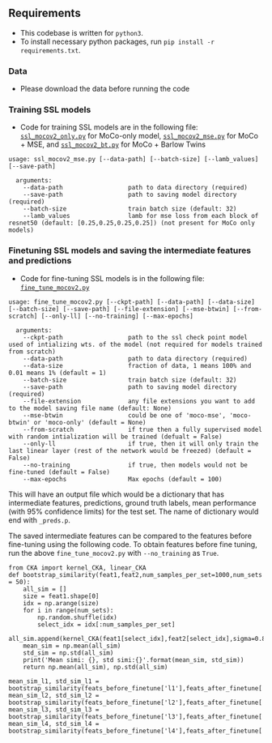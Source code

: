 ## Requirements
- This codebase is written for `python3`.
- To install necessary python packages, run `pip install -r requirements.txt`.

### Data
- Please download the data before running the code

### Training SSL models
- Code for training SSL models are in the following file: [`ssl_mocov2_only.py`](./ssl_mocov2_only.py) for MoCo-only model, [`ssl_mocov2_mse.py`](./ssl_mocov2_mse.py) for MoCo + MSE, and [`ssl_mocov2_bt.py`](./ssl_mocov2_bt.py) for MoCo + Barlow Twins
```
usage: ssl_mocov2_mse.py [--data-path] [--batch-size] [--lamb_values] [--save-path]

  arguments:
    --data-path                  path to data directory (required)
    --save-path                  path to saving model directory (required)
    --batch-size                 train batch size (default: 32)
    --lamb_values                lamb for mse loss from each block of resnet50 (default: [0.25,0.25,0.25,0.25]) (not present for MoCo only models)
```

### Finetuning SSL models and saving the intermediate features and predictions
- Code for fine-tuning SSL models is in the following file: [`fine_tune_mocov2.py`](./fine_tune_mocov2.py)
```
usage: fine_tune_mocov2.py [--ckpt-path] [--data-path] [--data-size] [--batch-size] [--save-path] [--file-extension] [--mse-btwin] [--from-scratch] [--only-ll] [--no-training] [--max-epochs]

  arguments:
    --ckpt-path                  path to the ssl check point model used of intializing wts. of the model (not required for models trained from scratch)
    --data-path                  path to data directory (required)
    --data-size                  fraction of data, 1 means 100% and 0.01 means 1% (default = 1)
    --batch-size                 train batch size (default: 32)
    --save-path                  path to saving model directory (required)
    --file-extension             any file extensions you want to add to the model saving file name (default: None)
    --mse-btwin                  could be one of 'moco-mse', 'moco-btwin' or 'moco-only' (default = None)
    --from-scratch               if true then a fully supervised model with random intialization will be trained (defualt = False)
    --only-ll                    if true, then it will only train the last linear layer (rest of the network would be freezed) (default = False)
    --no-training                if true, then models would not be fine-tuned (default = False)
    --max-epochs                 Max epochs (default = 100)
```
This will have an output file which would be a dictionary that has intermediate features, predictions, ground truth labels, mean performance (with 95% confidence limits) for the test set. The name of dictionary would end with `_preds.p`.

The saved intermediate features can be compared to the features before fine-tuning using the following code. To obtain features before fine tuning, run the above `fine_tune_mocov2.py` with `--no_training` as `True`.

```
from CKA import kernel_CKA, linear_CKA
def bootstrap_similarity(feat1,feat2,num_samples_per_set=1000,num_sets = 50):
    all_sim = []
    size = feat1.shape[0]
    idx = np.arange(size) 
    for i in range(num_sets):
        np.random.shuffle(idx)
        select_idx = idx[:num_samples_per_set]
        all_sim.append(kernel_CKA(feat1[select_idx],feat2[select_idx],sigma=0.8))
    mean_sim = np.mean(all_sim)
    std_sim = np.std(all_sim)
    print('Mean simi: {}, std simi:{}'.format(mean_sim, std_sim))
    return np.mean(all_sim), np.std(all_sim)

mean_sim_l1, std_sim_l1 = bootstrap_similarity(feats_before_finetune['l1'],feats_after_finetune['l1'])
mean_sim_l2, std_sim_l2 = bootstrap_similarity(feats_before_finetune['l2'],feats_after_finetune['l2'])
mean_sim_l3, std_sim_l3 = bootstrap_similarity(feats_before_finetune['l3'],feats_after_finetune['l3'])
mean_sim_l4, std_sim_l4 = bootstrap_similarity(feats_before_finetune['l4'],feats_after_finetune['l4'])
```
